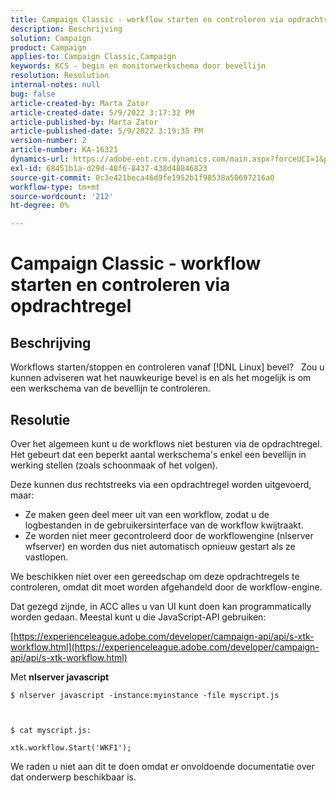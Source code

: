 ```yaml
---
title: Campaign Classic - workflow starten en controleren via opdrachtregel
description: Beschrijving
solution: Campaign
product: Campaign
applies-to: Campaign Classic,Campaign
keywords: KCS - begin en monitorwerkschema door bevellijn
resolution: Resolution
internal-notes: null
bug: false
article-created-by: Marta Zator
article-created-date: 5/9/2022 3:17:32 PM
article-published-by: Marta Zator
article-published-date: 5/9/2022 3:19:35 PM
version-number: 2
article-number: KA-16321
dynamics-url: https://adobe-ent.crm.dynamics.com/main.aspx?forceUCI=1&pagetype=entityrecord&etn=knowledgearticle&id=5ddb6b21-abcf-ec11-a7b5-0022480a8e40
exl-id: 68451b1a-d29d-48f6-8437-438d48846823
source-git-commit: 0c3e421beca46d9fe1952b1f98538a50697216a0
workflow-type: tm+mt
source-wordcount: '212'
ht-degree: 0%

---
```


# Campaign Classic - workflow starten en controleren via opdrachtregel

## Beschrijving


Workflows starten/stoppen en controleren vanaf [!DNL Linux] bevel?
 
Zou u kunnen adviseren wat het nauwkeurige bevel is en als het mogelijk is om een werkschema van de bevellijn te controleren.


## Resolutie


Over het algemeen kunt u de workflows niet besturen via de opdrachtregel. Het gebeurt dat een beperkt aantal werkschema&#39;s enkel een bevellijn in werking stellen (zoals schoonmaak of het volgen).

Deze kunnen dus rechtstreeks via een opdrachtregel worden uitgevoerd, maar:

- Ze maken geen deel meer uit van een workflow, zodat u de logbestanden in de gebruikersinterface van de workflow kwijtraakt.
- Ze worden niet meer gecontroleerd door de workflowengine (nlserver wfserver) en worden dus niet automatisch opnieuw gestart als ze vastlopen.




We beschikken niet over een gereedschap om deze opdrachtregels te controleren, omdat dit moet worden afgehandeld door de workflow-engine.



Dat gezegd zijnde, in ACC alles u van UI kunt doen kan programmatically worden gedaan. Meestal kunt u die JavaScript-API gebruiken:



[https://experienceleague.adobe.com/developer/campaign-api/api/s-xtk-workflow.html](https://experienceleague.adobe.com/developer/campaign-api/api/s-xtk-workflow.html)



Met <b>nlserver javascript</b>


```
$ nlserver javascript -instance:myinstance -file myscript.js



$ cat myscript.js:

xtk.workflow.Start('WKF1');
```


We raden u niet aan dit te doen omdat er onvoldoende documentatie over dat onderwerp beschikbaar is.
